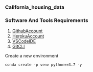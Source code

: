 ### California_housing_data

### Software And Tools Requirements

1. [GithubAccount](https://github/com)
2. [HerokuAccount](https://heroku.com)
3. [VSCodeIDE](https://code.visualstudio.com/)
4. [GitCLI](http://git-scm.com/book/en/v2/Getting-Started-the-Command-Line)

Create a new environment

```
conda create -p venv python==3.7 -y
```